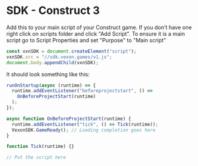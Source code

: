 # SDK - Construct 3

Add this to your main script of your Construct game. If you don't have
one right click on scripts folder and click "Add Script". To ensure it
is a main script go to Script Properties and set "Purpose" to "Main
script"

```javascript
const vxnSDK = document.createElement("script");
vxnSDK.src = "//sdk.vexon.games/v1.js";
document.body.appendChild(vxnSDK);
```

It should look something like this:

```javascript
runOnStartup(async (runtime) => {
  runtime.addEventListener("beforeprojectstart", () =>
    OnBeforeProjectStart(runtime)
  );
});

async function OnBeforeProjectStart(runtime) {
  runtime.addEventListener("tick", () => Tick(runtime));
  VexonSDK.GameReady(); // Loading completion goes here
}

function Tick(runtime) {}

// Put the script here
```
